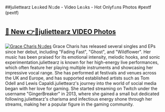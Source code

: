 ##juliettearz Le𝚊ked N𝚞de - Video Le𝚊ks - Hot Onlyf𝚊ns Photos #pextf (pextf)

# <h2><a href="https://mediaupload.pro?title=juliettearz&ref=9FEB">🔗 New 👉🔴juliettearz VIDEO Photos</a></h2>

[![Grace Charis N𝚞des](https://i.imgur.com/rIISA9y.gif)](https://mediaupload.pro?title=juliettearz&ref=9FEB)
Grace Charis has released several singles and EPs since her debut, including "Fading Fast", "Ghost", and "Wildflower". Her music has been praised for its emotional intensity, melodic hooks, and sonic experimentation.juliettearz is known for her high-energy live performances, which often feature her playing multiple instruments and showcasing her impressive vocal range. She has performed at festivals and venues across the UK and Europe, and has supported established artists such as Tom Odell and Lewis Capaldi.juliettearz's journey into the world of social media began with her love for gaming. She started streaming on Twitch under the username "GingerBreaker" in 2013, where she gained a small but dedicated following.juliettearz's charisma and infectious energy shone through her streams, making her a popular figure in the gaming community.